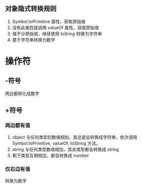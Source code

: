 <!-- @format -->

## 对象隐式转换规则

1. Symbol.toPrimitive 属性，获取原始值
2. 没有此属性就调用 valueOf 属性，获取原始值
3. 值不少原始值，继续使用 toSring 转换为字符串
4. 基于字符串转换为数字

# 操作符

## -符号

两边都转化成数字

## +符号

### 两边都有值

1. object 与任何类型的数值相加，其总是会转换成字符串，依次调用 Symbol.toPrimitive, valueOf, toString 方法。
2. string 与任何类型数值相加，其余类型都会转换成 string
3. 剩下类型互相相加，都会转换成 number

### 仅右边有值

转换为数字

